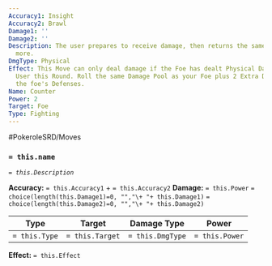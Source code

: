 ```yaml
---
Accuracy1: Insight
Accuracy2: Brawl
Damage1: ''
Damage2: ''
Description: The user prepares to receive damage, then returns the same damage and
  more.
DmgType: Physical
Effect: This Move can only deal damage if the Foe has dealt Physical Damage to the
  User this Round. Roll the same Damage Pool as your Foe plus 2 Extra Dice. Ignore
  the foe's Defenses.
Name: Counter
Power: 2
Target: Foe
Type: Fighting
---
```


#PokeroleSRD/Moves

### `= this.name` 
*`= this.Description`*

**Accuracy:** `= this.Accuracy1` + `= this.Accuracy2`
**Damage:** `= this.Power` `= choice(length(this.Damage1)=0, "","\+ "+ this.Damage1)` `= choice(length(this.Damage2)=0, "","\+ "+ this.Damage2)`

| Type          | Target          | Damage Type          | Power          |
| ------------- | --------------- | ---------------- | -------------- |
| `= this.Type` | `= this.Target` | `= this.DmgType` | `= this.Power` | 

**Effect:** `= this.Effect`